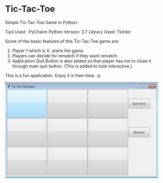 # Tic-Tac-Toe
Simple Tic-Tac-Toe Game in Python.

Tool Used : PyCharm
Python Version: 3.7
Library Used: Tkinter

Some of the basic features of this Tic-Tac-Toe game are:

1. Player 1 which is X, starts the game.
2. Players can decide for rematch if they want rematch.
3. Application Quit Button is also added so that player has not to close it through main quit button.
   (This is added to look interactive.)
   
This is a fun application. Enjoy it in free-time. :p

![image](https://github.com/ishubhamyd/Tic-Tac-Toe/blob/master/images/Tic-Tac-Toe.PNG)
